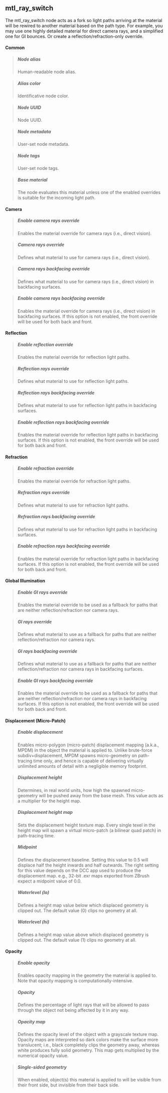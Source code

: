 ## **mtl_ray_switch**

The mtl_ray_switch node acts as a fork so light paths arriving at the material will be rewired to another material based on the path type. For example, you may use one highly detailed material for direct camera rays, and a simplified one for GI bounces. Or create a reflection/refraction-only override.
#### Common

> ##### Node alias
> Human-readable node alias.

> ##### Alias color
> Identificative node color.

> ##### Node UUID
> Node UUID.

> ##### Node metadata
> User-set node metadata.

> ##### Node tags
> User-set node tags.

> ##### Base material
> The node evaluates this material unless one of the enabled overrides is suitable for the incoming light path.

#### Camera

> ##### Enable camera rays override
> Enables the material override for camera rays (i.e., direct vision).

> ##### Camera rays override
> Defines what material to use for camera rays (i.e., direct vision).

> ##### Camera rays backfacing override
> Defines what material to use for camera rays (i.e., direct vision) in backfacing surfaces.

> ##### Enable camera rays backfacing override
> Enables the material override for camera rays (i.e., direct vision) in backfacing surfaces. If this option is not enabled, the front override will be used for both back and front.

#### Reflection

> ##### Enable reflection override
> Enables the material override for reflection light paths.

> ##### Reflection rays override
> Defines what material to use for reflection light paths.

> ##### Reflection rays backfacing override
> Defines what material to use for reflection light paths in backfacing surfaces.

> ##### Enable reflection rays backfacing override
> Enables the material override for reflection light paths in backfacing surfaces. If this option is not enabled, the front override will be used for both back and front.

#### Refraction

> ##### Enable refraction override
> Enables the material override for refraction light paths.

> ##### Refraction rays override
> Defines what material to use for refraction light paths.

> ##### Refraction rays backfacing override
> Defines what material to use for refraction light paths in backfacing surfaces.

> ##### Enable refraction rays backfacing override
> Enables the material override for refraction light paths in backfacing surfaces. If this option is not enabled, the front override will be used for both back and front.

#### Global Illumination

> ##### Enable GI rays override
> Enables the material override to be used as a fallback for paths that are neither reflection/refraction nor camera rays.

> ##### GI rays override
> Defines what material to use as a fallback for paths that are neither reflection/refraction nor camera rays.

> ##### GI rays backfacing override
> Defines what material to use as a fallback for paths that are neither reflection/refraction nor camera rays in backfacing surfaces.

> ##### Enable GI rays backfacing override
> Enables the material override to be used as a fallback for paths that are neither reflection/refraction nor camera rays in backfacing surfaces. If this option is not enabled, the front override will be used for both back and front.

#### Displacement (Micro-Patch)

> ##### Enable displacement
> Enables micro-polygon (micro-patch) displacement mapping (a.k.a., MPDM) in the object the material is applied to. Unlike brute-force subdiv+displacement, MPDM spawns micro-geometry on path-tracing time only, and hence is capable of delivering virtually unlimited amounts of detail with a negligible memory footprint.

> ##### Displacement height
> Determines, in real world units, how high the spawned micro-geometry will be pushed away from the base mesh. This value acts as a multiplier for the height map.

> ##### Displacement height map
> Sets the displacement height texture map. Every single texel in the height map will spawn a virtual micro-patch (a bilinear quad patch) in path-tracing time.

> ##### Midpoint
> Defines the displacement baseline. Setting this value to 0.5 will displace half the height inwards and half outwards. The right setting for this value depends on the DCC app used to produce the displacement map. e.g., 32-bit .exr maps exported from ZBrush expect a midpoint value of 0.0.

> ##### Waterlevel (lo)
> Defines a height map value below which displaced geometry is clipped out. The default value (0) clips no geometry at all.

> ##### Waterlevel (hi)
> Defines a height map value above which displaced geometry is clipped out. The default value (1) clips no geometry at all.

#### Opacity

> ##### Enable opacity
> Enables opacity mapping in the geometry the material is applied to. Note that opacity mapping is computationally-intensive.

> ##### Opacity
> Defines the percentage of light rays that will be allowed to pass through the object not being affected by it in any way.

> ##### Opacity map
> Defines the opacity level of the object with a grayscale texture map. Opacity maps are interpreted so dark colors make the surface more translucent; i.e., black completely clips the geometry away, whereas white produces fully solid geometry. This map gets multiplied by the numerical opacity value.

> ##### Single-sided geometry
> When enabled, object(s) this material is applied to will be visible from their front side, but invisible from their back side.

